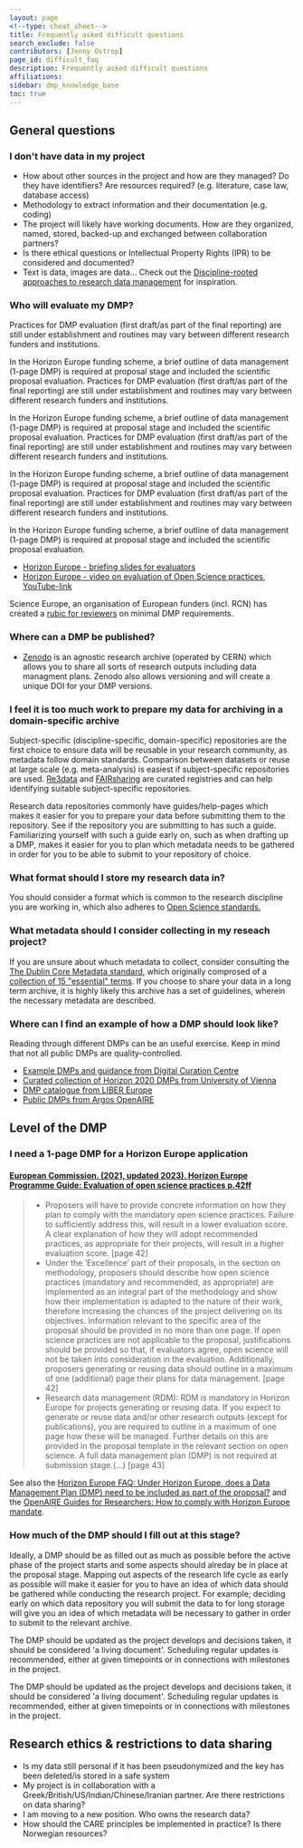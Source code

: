 ```yaml
---
layout: page
<!--type: cheat_sheet-->
title: Frequently asked difficult questions
search_exclude: false
contributors: [Jenny Ostrop]
page_id: difficult_faq
description: Frequently asked difficult questions
affiliations: 
sidebar: dmp_knowledge_base
toc: true
---
```

## General questions

### I don't have data in my project
* How about other sources in the project and how are they managed? Do they have identifiers? Are resources required? (e.g. literature, case law, database access)
* Methodology to extract information and their documentation (e.g. coding)
* The project will likely have working documents. How are they organized, named, stored, backed-up and exchanged between collaboration partners?
* Is there ethical questions or Intellectual Property Rights (IPR) to be considered and documented?
* Text is data, images are data… Check out the [Discipline-rooted approaches to research data management](/pages/support_00_local_disc#discipline-rooted-approaches-to-research-data-managmement) for inspiration.

### Who will evaluate my DMP?
Practices for DMP evaluation (first draft/as part of the final reporting) are still under establishment and routines may vary between different research funders and institutions.

In the Horizon Europe funding scheme, a brief outline of data management (1-page DMP) is required at proposal stage and included the scientific proposal evaluation.
Practices for DMP evaluation (first draft/as part of the final reporting) are still under establishment and routines may vary between different research funders and institutions.

In the Horizon Europe funding scheme, a brief outline of data management (1-page DMP) is required at proposal stage and included the scientific proposal evaluation.
Practices for DMP evaluation (first draft/as part of the final reporting) are still under establishment and routines may vary between different research funders and institutions.

In the Horizon Europe funding scheme, a brief outline of data management (1-page DMP) is required at proposal stage and included the scientific proposal evaluation.
Practices for DMP evaluation (first draft/as part of the final reporting) are still under establishment and routines may vary between different research funders and institutions.

In the Horizon Europe funding scheme, a brief outline of data management (1-page DMP) is required at proposal stage and included the scientific proposal evaluation.
* [Horizon Europe - briefing slides for evaluators](https://ec.europa.eu/info/funding-tenders/opportunities/docs/2021-2027/experts/standard-briefing-slides-for-experts_he_en.pdf)
* [Horizon Europe - video on evaluation of Open Science practices](https://ec.europa.eu/info/funding-tenders/opportunities/portal/screen/support/videos), [YouTube-link](https://www.youtube.com/watch?v=EiJ8RaD3WBw)

Science Europe, an organisation of European funders (incl. RCN) has created a [rubic for reviewers](https://scienceeurope.org/media/22hpslfl/se-rdm-template-5-guidance-on-the-evaluation-of-data-management-plans.docx&ved=2ahUKEwiYo4uJur2IAxWkHBAIHZPOLLUQFnoECAwQAQ&usg=AOvVaw1hIpNDQG9JQ-kQM-PUwKwh) on minimal DMP requirements.

### Where can a DMP be published?
* [Zenodo](https://zenodo.org/) is an agnostic research archive (operated by CERN) which allows you to share all sorts of research outputs including data managment plans. Zenodo also allows versioning and will create a unique DOI for your DMP versions.

### I feel it is too much work to prepare my data for archiving in a domain-specific archive

Subject-specific (discipline-specific, domain-specific) repositories are the first choice to ensure data will be reusable in your research community, as metadata follow domain standards. Comparison between datasets or reuse at large scale (e.g. meta-analysis) is easiest if subject-specific repositories are used. [Re3data](https://www.re3data.org/) and [FAIRsharing](https://fairsharing.org/) are curated registries and can help identifying suitable subject-specific repositories.

Research data repositories commonly have guides/help-pages which makes it easier for you to prepare your data before submitting them to the repository. See if the repository you are submitting to has such a guide. Familiarizing yourself with such a guide early on, such as when drafting up a DMP, makes it easier for you to plan which metadata needs to be gathered in order for you to be able to submit to your repository of choice.

### What format should I store my research data in?
You should consider a format which is common to the research discipline you are working in, which also adheres to [Open Science standards.](https://opendatahandbook.org/guide/en/appendices/file-formats/)

### What metadata should I consider collecting in my reseach project?
If you are unsure about whuch metadata to collect, consider consulting the [The Dublin Core Metadata standard](https://www.dublincore.org/), which originally comprosed of a [collection of 15 "essential" terms](https://www.dublincore.org/specifications/dublin-core/dcmi-terms/#section-3).
If you choose to share your data in a long term archive, it is highly likely this archive has a set of guidelines, wherein the necessary metadata are described. 

### Where can I find an example of how a DMP should look like?
Reading through different DMPs can be an useful exercise. Keep in mind that not all public DMPs are quality-controlled.
* [Example DMPs and guidance from Digital Curation Centre](https://www.dcc.ac.uk/resources/data-management-plans/guidance-examples)
* [Curated collection of Horizon 2020 DMPs from University of Vienna](https://phaidra.univie.ac.at/search#?page=1&pagesize=10&collection=o:1140797)
* [DMP catalogue from LIBER Europe](https://libereurope.eu/working-group/research-data-management/plans/)
* [Public DMPs from Argos OpenAIRE](https://argos.openaire.eu/explore-plans)

## Level of the DMP

### I need a 1-page DMP for a Horizon Europe application
#### [European Commission. (2021, updated 2023). Horizon Europe Programme Guide: Evaluation of open science practices p.42ff](https://ec.europa.eu/info/funding-tenders/opportunities/docs/2021-2027/horizon/guidance/programme-guide_horizon_en.pdf "2024-09-12")
> * Proposers will have to provide concrete information on how they plan to comply with the mandatory open science practices. Failure to sufficiently address this, will result in a lower evaluation score. A clear explanation of how they will adopt recommended practices, as appropriate for their projects, will result in a higher evaluation score. [page 42]
> * Under the ‘Excellence’ part of their proposals, in the section on methodology, proposers should describe how open science practices (mandatory and recommended, as appropriate) are implemented as an integral part of the methodology and show how their implementation is adapted to the nature of their work, therefore increasing the chances of the project delivering on its objectives. Information relevant to the specific area of the proposal should be provided in no more than one page. If open science practices are not applicable to the proposal, justifications should be provided so that, if evaluators agree, open science will not be taken into consideration in the evaluation. Additionally, proposers generating or reusing data should outline in a maximum of one (additional) page their plans for data management. [page 42]
> * Research data management (RDM): RDM is mandatory in Horizon Europe for projects generating or reusing data. If you expect to generate or reuse data and/or other research outputs (except for publications), you are required to outline in a maximum of one page how these will be managed. Further details on this are provided in the proposal template in the relevant section on open science. A full data management plan (DMP) is not required at submission stage.(...) [page 43]

See also the [Horizon Europe FAQ: Under Horizon Europe, does a Data Management Plan (DMP) need to be included as part of the proposal?](https://ec.europa.eu/info/funding-tenders/opportunities/portal/screen/support/faq/19539 "2024-09-12") and the [OpenAIRE Guides for Researchers: How to comply with Horizon Europe mandate](https://www.openaire.eu/how-to-comply-with-horizon-europe-mandate-for-rdm "2024-09-12").

### How much of the DMP should I fill out at this stage?
Ideally, a DMP should be as filled out as much as possible before the active phase of the project starts and some aspects should alreday be in place at the proposal stage. Mapping out aspects of the research life cycle as early as possible will make it easier for you to have an idea of which data should be gathered while conducting the research project. For example; deciding early on which data repository you will submit the data to for long storage will give you an idea of which metadata will be necessary to gather in order to submit to the relevant archive.

The DMP should be updated as the project develops and decisions taken, it should be considered 'a living document'. Scheduling regular updates is recommended, either at given timepoints or in connections with milestones in the project.

The DMP should be updated as the project develops and decisions taken, it should be considered 'a living document'. Scheduling regular updates is recommended, either at given timepoints or in connections with milestones in the project.


## Research ethics & restrictions to data sharing

* Is my data still personal if it has been pseudonymized and the key has been deleted/is stored in a safe system
* My project is in collaboration with a Greek/British/US/Indian/Chinese/Iranian partner. Are there restrictions on data sharing?
* I am moving to a new position. Who owns the research data?
* How should the CARE principles be implemented in practice? Is there Norwegian resources?